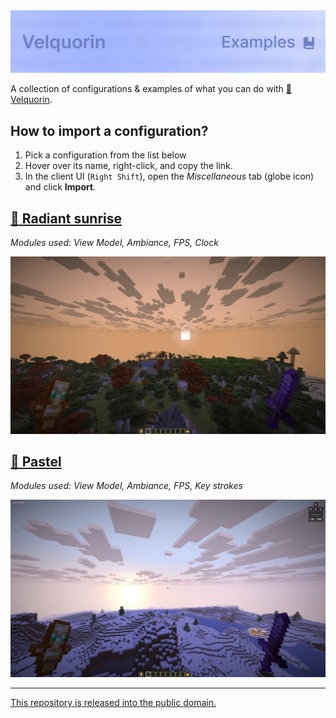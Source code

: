 <img alt="banner" src="./assets/banner.png">

A collection of configurations & examples of what you can do with [🦋 Velquorin](https://github.com/velquorin/client).

## How to import a configuration?
1. Pick a configuration from the list below
2. Hover over its name, right-click, and copy the link.
3. In the client UI (`Right Shift`), open the *Miscellaneous* tab (globe icon) and click **Import**.

## [🌅 Radiant sunrise](https://raw.githubusercontent.com/velquorin/examples/refs/heads/main/assets/radiant-sunrise.json)
*Modules used: View Model, Ambiance, FPS, Clock*

[<img alt="Radiant sunrise" src="./assets/radiant-sunrise.png">](./assets/radiant-sunrise.json)

## [🍰 Pastel](https://raw.githubusercontent.com/velquorin/examples/refs/heads/main/assets/pastel.json)
*Modules used: View Model, Ambiance, FPS, Key strokes*

[<img alt="Pastel" src="./assets/pastel.png">](./assets/pastel.json)

---
[This repository is released into the public domain.](LICENSE)
